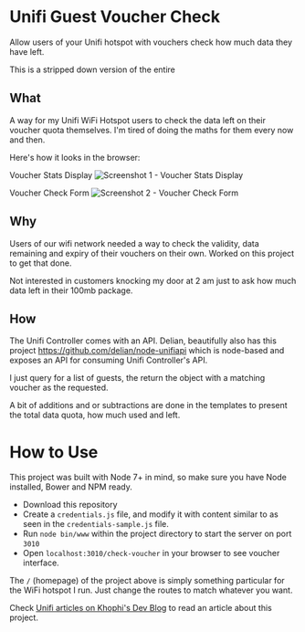 # Unifi Guest Voucher Check

Allow users of your Unifi hotspot with vouchers check how much data they have left.

This is a stripped down version of the entire 

## What

A way for my Unifi WiFi Hotspot users to check the data left on their voucher quota themselves. I'm tired of doing the maths for them every now and then.

Here's how it looks in the browser:

Voucher Stats Display
![Screenshot 1 - Voucher Stats Display](http://i.imgur.com/zcY02bb.png)

Voucher Check Form
![Screenshot 2 - Voucher Check Form](http://i.imgur.com/YKzLWiC.png)

## Why

Users of our wifi network needed a way to check the validity, data remaining and expiry of their vouchers on their own. Worked on this project to get that done.

Not interested in customers knocking my door at 2 am just to ask how much data left in their 100mb package.

## How

The Unifi Controller comes with an API. Delian, beautifully also has this project https://github.com/delian/node-unifiapi which is node-based and exposes an API for consuming Unifi Controller's API.

I just query for a list of guests, the return the object with a matching voucher as the requested.

A bit of additions and or subtractions are done in the templates to present the total data quota, how much used and left.

# How to Use

This project was built with Node 7+ in mind, so make sure you have Node installed, Bower and NPM ready.

 - Download this repository
 - Create a `credentials.js` file, and modify it with content similar to as seen in the `credentials-sample.js` file.
 - Run `node bin/www` within the project directory to start the server on port `3010`
 - Open `localhost:3010/check-voucher` in your browser to see voucher interface.

The `/` (homepage) of the project above is simply something particular for the WiFi hotspot I run. Just change the routes to match whatever you want.

Check [Unifi articles on Khophi's Dev Blog](https://blog.khophi.co/tag/unifi) to read an article about this project.
